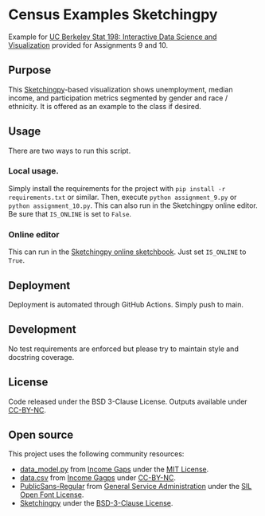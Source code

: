 # Census Examples Sketchingpy
Example for [UC Berkeley Stat 198: Interactive Data Science and Visualization](https://interactivedatascience.courses) provided for Assignments 9 and 10.

## Purpose
This [Sketchingpy](https://sketchingpy.org)-based visualization shows unemployment, median income, and participation metrics segmented by gender and race / ethnicity. It is offered as an example to the class if desired.

## Usage
There are two ways to run this script.

### Local usage.
Simply install the requirements for the project with `pip install -r requirements.txt` or similar. Then, execute `python assignment_9.py` or `python assignment_10.py`. This can also run in the Sketchingpy online editor. Be sure that `IS_ONLINE` is set to `False`.

### Online editor
This can run in the [Sketchingpy online sketchbook](https://editor.sketchingpy.org). Just set `IS_ONLINE` to `True`.

## Deployment
Deployment is automated through GitHub Actions. Simply push to main.

## Development
No test requirements are enforced but please try to maintain style and docstring coverage.

## License
Code released under the BSD 3-Clause License. Outputs available under [CC-BY-NC](https://creativecommons.org/licenses/by-nc/4.0/deed.en).

## Open source
This project uses the following community resources:

 - [data_model.py]() from [Income Gaps](https://incomegaps.com) under the [MIT License]().
 - [data.csv](https://incomegaps.com/data.csv) from [Income Gagps](https://incomegaps.com) under [CC-BY-NC](https://creativecommons.org/licenses/by-nc/4.0/deed.en).
 - [PublicSans-Regular](https://public-sans.digital.gov) from [General Service Administration](https://www.gsa.gov) under the [SIL Open Font License](https://github.com/uswds/public-sans/blob/develop/LICENSE.md).
 - [Sketchingpy](https://sketchingpy.org) under the [BSD-3-Clause License](https://codeberg.org/sketchingpy/Sketchingpy/src/branch/main/LICENSE.md).
